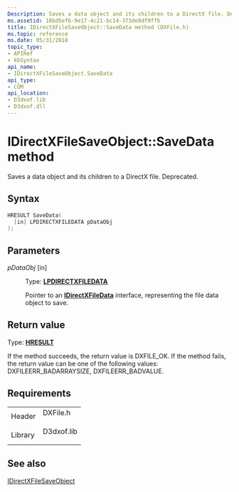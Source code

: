 ```yaml
---
Description: Saves a data object and its children to a DirectX file. Deprecated.
ms.assetid: 18bd5ef6-9e17-4c21-bc14-373de8df9ffb
title: IDirectXFileSaveObject::SaveData method (DXFile.h)
ms.topic: reference
ms.date: 05/31/2018
topic_type: 
- APIRef
- kbSyntax
api_name: 
- IDirectXFileSaveObject.SaveData
api_type: 
- COM
api_location: 
- D3dxof.lib
- D3dxof.dll
---
```


# IDirectXFileSaveObject::SaveData method

Saves a data object and its children to a DirectX file. Deprecated.

## Syntax


```C++
HRESULT SaveData(
  [in] LPDIRECTXFILEDATA pDataObj
);
```



## Parameters

<dl> <dt>

*pDataObj* \[in\]
</dt> <dd>

Type: **[**LPDIRECTXFILEDATA**](idirectxfiledata.md)**

Pointer to an [**IDirectXFileData**](idirectxfiledata.md) interface, representing the file data object to save.

</dd> </dl>

## Return value

Type: **[**HRESULT**](https://msdn.microsoft.com/library/Bb401631(v=MSDN.10).aspx)**

If the method succeeds, the return value is DXFILE\_OK. If the method fails, the return value can be one of the following values: DXFILEERR\_BADARRAYSIZE, DXFILEERR\_BADVALUE.

## Requirements



|                    |                                                                                       |
|--------------------|---------------------------------------------------------------------------------------|
| Header<br/>  | <dl> <dt>DXFile.h</dt> </dl>   |
| Library<br/> | <dl> <dt>D3dxof.lib</dt> </dl> |



## See also

<dl> <dt>

[IDirectXFileSaveObject](idirectxfilesaveobject.md)
</dt> </dl>

 

 




